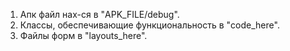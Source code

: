 1. Апк файл нах-ся в "APK_FILE/debug".
2. Классы, обеспечивающие функциональность в "code_here".
3. Файлы форм в "layouts_here".
